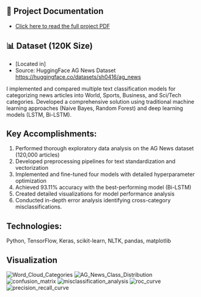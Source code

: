## 📄 Project Documentation
- [Click here to read the full project PDF](./docs/771767_Applied_AI_Project_Report_202403820.pdf)

## 📊 Dataset (120K Size)
- [Located in]
- Source: HuggingFace AG News Dataset https://huggingface.co/datasets/sh0416/ag_news

I implemented and compared multiple text classification models for categorizing news articles into World, Sports, Business, and Sci/Tech categories. Developed a comprehensive solution using traditional machine learning approaches (Naive Bayes, Random Forest) and deep learning models (LSTM, Bi-LSTM). 

## Key Accomplishments:

1. Performed thorough exploratory data analysis on the AG News dataset (120,000 articles)
2. Developed preprocessing pipelines for text standardization and vectorization
3. Implemented and fine-tuned four models with detailed hyperparameter optimization
4. Achieved 93.11% accuracy with the best-performing model (Bi-LSTM)
5. Created detailed visualizations for model performance analysis
6. Conducted in-depth error analysis identifying cross-category misclassifications.

## Technologies: 
Python, TensorFlow, Keras, scikit-learn, NLTK, pandas, matplotlib

## Visualization
![Word_Cloud_Categories](https://github.com/user-attachments/assets/ccb414e1-867a-4b1b-b14c-8e56eed2b959)
![AG_News_Class_Distribution](https://github.com/user-attachments/assets/f0d0cfef-a530-4e4d-9aa5-47f1d92210a0)
![confusion_matrix](https://github.com/user-attachments/assets/1c666623-9ab9-4da0-b3ee-9af2825a0e03)
![misclassification_analysis](https://github.com/user-attachments/assets/4cce2cf7-21e9-493b-85fb-7eb8eee5be84)
![roc_curve](https://github.com/user-attachments/assets/3341a538-e392-4a95-a260-ebb942cf4b8b)
![precision_recall_curve](https://github.com/user-attachments/assets/ee8ed05e-562b-4a27-a1a7-4923ca9a1b3b)










